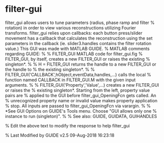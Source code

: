 # filter-gui
filter_gui allows users to tune parameters (radius, phase ramp and filter % rotation) in order to view various reconstructions utilizing Fourier transforms. filter_gui relies upon callbacks: each button press/slider movement has a callback that calculates the reconstruction using the set parameters in the callback (ie. slider3.handles contains the filter rotation value.) This GUI was made with MATLAB GUIDE.
%
MATLAB comments regarding GUIDE: 
%
% FILTER_GUI MATLAB code for filter_gui.fig
%      FILTER_GUI, by itself, creates a new FILTER_GUI or raises the existing
%      singleton*.
%
%      H = FILTER_GUI returns the handle to a new FILTER_GUI or the handle to
%      the existing singleton*.
%
%      FILTER_GUI('CALLBACK',hObject,eventData,handles,...) calls the local
%      function named CALLBACK in FILTER_GUI.M with the given input arguments.
%
%      FILTER_GUI('Property','Value',...) creates a new FILTER_GUI or raises the
%      existing singleton*.  Starting from the left, property value pairs are
%      applied to the GUI before filter_gui_OpeningFcn gets called.  An
%      unrecognized property name or invalid value makes property application
%      stop.  All inputs are passed to filter_gui_OpeningFcn via varargin.
%
%      *See GUI Options on GUIDE's Tools menu.  Choose "GUI allows only one
%      instance to run (singleton)".
%
% See also: GUIDE, GUIDATA, GUIHANDLES

% Edit the above text to modify the response to help filter_gui

% Last Modified by GUIDE v2.5 09-Aug-2018 16:23:18
